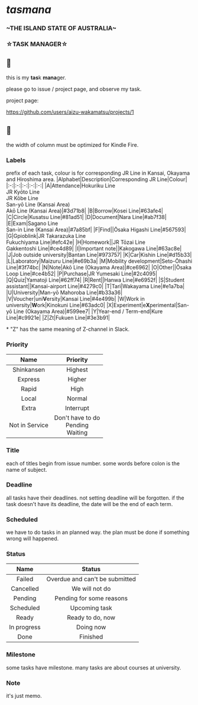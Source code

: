 # *tasmana*
### ~THE ISLAND STATE OF AUSTRALIA~
### ☆TASK MANAGER☆
## 🦇
this is my **tas**k **mana**ger.

please go to issue / project page, and observe my task.

project page:

https://github.com/users/aizu-wakamatsu/projects/1

## 🐄

the width of column must be optimized for Kindle Fire.

### Labels

prefix of each task, colour is for corresponding JR Line in Kansai, Okayama and Hiroshima area.
|Alphabet|Description|Corresponding JR Line|Colour|
|:-:|:-:|:-:|:-:|:-:|
|A|Attendance|Hokuriku Line<br>JR Kyōto Line<br>JR Kōbe Line<br>San-yō Line (Kansai Area)<br>Akō Line (Kansai Area)|#3d71b8|
|B|Borrow|Kosei Line|#63afe4|
|C|Circle|Kusatsu Line|#81ad51|
|D|Document|Nara Line|#ab7f38|
|E|Exam|Sagano Line<br>San-in Line (Kansai Area)|#7a85bf|
|F|Find||Ōsaka Higashi Line|#567593|
|G|Gpioblink|JR Takarazuka Line<br>Fukuchiyama Line|#efc42e|
|H|Homework||JR Tōzai Line<br>Gakkentoshi Line|#ce4d89|
|I|Important note||Kakogawa Line|#63ac8e|
|J|Job outside university|Bantan Line|#973757|
|K|Car|Kishin Line|#d15b33|
|L|Laboratory|Maizuru Line|#e69b3a|
|M|Mobility development|Seto-Ōhashi Line|#3f74bc|
|N|Note|Akō Line (Okayama Area)|#ce6962|
|O|Other||Ōsaka Loop Line|#ce4b52|
|P|Purchase|JR Yumesaki Line|#2c4095|
|Q|Quiz|Yamatoji Line|#62ff74|
|R|Rent||Hanwa Line|#e6952f|
|S|Student assistant||Kansai-airport Line|#4279c0|
|T|Tari|Wakayama Line|#e1a7ba|
|U|University|Man-yō Mahoroba Line|#b33a36|
|V|Voucher|uni**V**ersity|Kansai Line|#4e499b|
|W|Work in university|**W**ork|Kinokuni Line|#63adc0|
|X|Experiment|e**X**perimental|San-yō Line (Okayama Area)|#599ee7|
|Y|Year-end / Term-end|Kure Line|#c9921e|
|Z|Zt|Fukuen Line|#3e3b91|

\* "Z" has the same meaning of Z-channel in Slack.

### Priority

|Name|Priority|
|:-:|:-:|
|Shinkansen|Highest|
|Express|Higher|
|Rapid|High|
|Local|Normal|
|Extra|Interrupt|
|Not in Service|Don't have to do<br>Pending<br>Waiting|

### Title

each of titles begin from issue number. some words before colon is the name of subject.

### Deadline

all tasks have their deadlines. not setting deadline will be forgotten. if the task doesn't have its deadline, the date will be the end of each term.

### Scheduled

we have to do tasks in an planned way. the plan must be done if something wrong will happened.

### Status

|Name|Status|
|:-:|:-:|
|Failed|Overdue and can't be submitted|
|Cancelled|We will not do|
|Pending|Pending for some reasons|
|Scheduled|Upcoming task|
|Ready|Ready to do, now|
|In progress|Doing now|
|Done|Finished|

### Milestone

some tasks have milestone. many tasks are about courses at university.

### Note

it's just memo.
